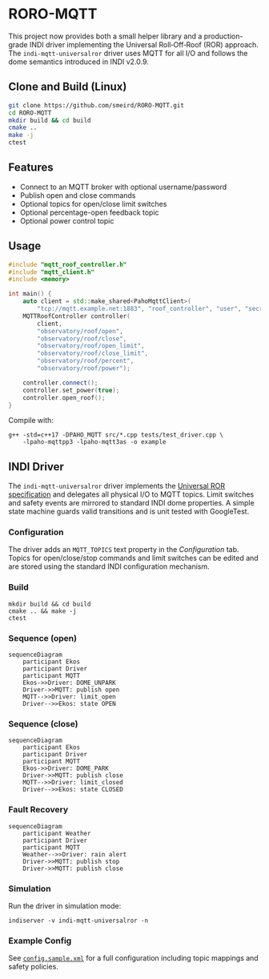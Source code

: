 # RORO-MQTT


This project now provides both a small helper library and a production-grade
INDI driver implementing the Universal Roll‑Off‑Roof (ROR) approach.  The
`indi-mqtt-universalror` driver uses MQTT for all I/O and follows the dome
semantics introduced in INDI v2.0.9.

## Clone and Build (Linux)

```bash
git clone https://github.com/smeird/RORO-MQTT.git
cd RORO-MQTT
mkdir build && cd build
cmake ..
make -j
ctest
```


## Features

* Connect to an MQTT broker with optional username/password
* Publish open and close commands
* Optional topics for open/close limit switches
* Optional percentage-open feedback topic
* Optional power control topic

## Usage


```cpp
#include "mqtt_roof_controller.h"
#include "mqtt_client.h"
#include <memory>

int main() {
    auto client = std::make_shared<PahoMqttClient>(
        "tcp://mqtt.example.net:1883", "roof_controller", "user", "secret");
    MQTTRoofController controller(
        client,
        "observatory/roof/open",
        "observatory/roof/close",
        "observatory/roof/open_limit",
        "observatory/roof/close_limit",
        "observatory/roof/percent",
        "observatory/roof/power");

    controller.connect();
    controller.set_power(true);
    controller.open_roof();
}
```

Compile with:

```
g++ -std=c++17 -DPAHO_MQTT src/*.cpp tests/test_driver.cpp \
    -lpaho-mqttpp3 -lpaho-mqtt3as -o example

```

## INDI Driver

The `indi-mqtt-universalror` driver implements the [Universal ROR
specification](https://indilib.org/develop/developer-manual/143-dome.html)
and delegates all physical I/O to MQTT topics.  Limit switches and safety
events are mirrored to standard INDI dome properties.  A simple state machine
guards valid transitions and is unit tested with GoogleTest.

### Configuration

The driver adds an `MQTT_TOPICS` text property in the *Configuration* tab.
Topics for open/close/stop commands and limit switches can be edited and are
stored using the standard INDI configuration mechanism.

### Build

```
mkdir build && cd build
cmake .. && make -j
ctest
```

### Sequence (open)

```mermaid
sequenceDiagram
    participant Ekos
    participant Driver
    participant MQTT
    Ekos->>Driver: DOME_UNPARK
    Driver->>MQTT: publish open
    MQTT-->>Driver: limit_open
    Driver-->>Ekos: state OPEN
```

### Sequence (close)

```mermaid
sequenceDiagram
    participant Ekos
    participant Driver
    participant MQTT
    Ekos->>Driver: DOME_PARK
    Driver->>MQTT: publish close
    MQTT-->>Driver: limit_closed
    Driver-->>Ekos: state CLOSED
```

### Fault Recovery

```mermaid
sequenceDiagram
    participant Weather
    participant Driver
    participant MQTT
    Weather-->>Driver: rain alert
    Driver->>MQTT: publish stop
    Driver->>MQTT: publish close
```

### Simulation

Run the driver in simulation mode:

```
indiserver -v indi-mqtt-universalror -n
```

### Example Config

See [`config.sample.xml`](config.sample.xml) for a full configuration
including topic mappings and safety policies.
